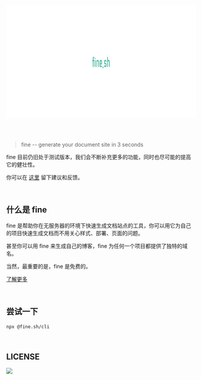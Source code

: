 <p align="center" height="250">
  <img height="300" src="logo.png" align="center"/>
</p>
<br/>
<br/>

> fine -- generate your document site in 3 seconds
  
  fine 目前仍旧处于测试版本，我们会不断补充更多的功能，同时也尽可能的提高它的健壮性。
  
  你可以在 [这里](https://github.com/WittBulter/fine.sh-cli/issues/new) 留下建议和反馈。


<br/>

## 什么是 fine

   fine 是帮助你在无服务器的环境下快速生成文档站点的工具，你可以用它为自己的项目快速生成文档而不用关心样式、部署、页面的问题。

   甚至你可以用 fine 来生成自己的博客，fine 为任何一个项目都提供了独特的域名。

   当然，最重要的是，fine 是免费的。
   
   [了解更多](https://fine.sh) 

<br/>

## 尝试一下

   ```
   npx @fine.sh/cli
   ```

<br/>



## LICENSE


<a target="_blank" href="https://opensource.org/licenses/MIT" title="License: MIT"><img src="https://img.shields.io/github/license/WittBulter/fine.sh-cli.svg?style=flat-square"></a>
